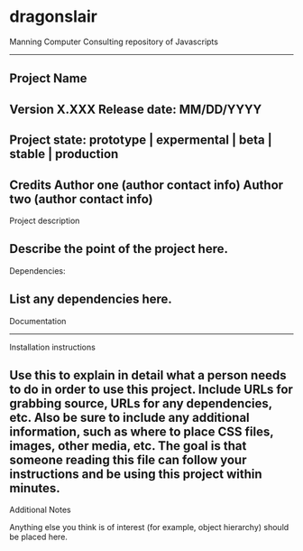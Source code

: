 dragonslair
===========

Manning Computer Consulting repository of Javascripts

-------------------------------------------------------------------------------
Project Name
-------------------------------------------------------------------------------
Version X.XXX
Release date: MM/DD/YYYY
-------------------------------------------------------------------------------
Project state:
prototype | expermental | beta | stable | production
-------------------------------------------------------------------------------
Credits
	Author one (author contact info)
	Author two (author contact info)
-------------------------------------------------------------------------------
Project description

Describe the point of the project here.
-------------------------------------------------------------------------------
Dependencies:

List any dependencies here.
-------------------------------------------------------------------------------
Documentation

-------------------------------------------------------------------------------
Installation instructions

Use this to explain in detail what a person needs to do in order to use this
project.  Include URLs for grabbing source, URLs for any dependencies, etc.
Also be sure to include any additional information, such as where to place
CSS files, images, other media, etc.  The goal is that someone reading this
file can follow your instructions and be using this project within minutes.
-------------------------------------------------------------------------------
Additional Notes

Anything else you think is of interest (for example, object hierarchy) should
be placed here.

